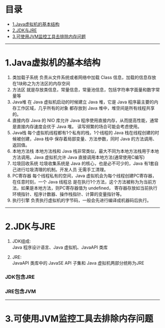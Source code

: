 # 目录
- [1.Java虚拟机的基本结构](#1)
- [2.JDK与JRE](#2)
- [3.可使用JVM监控工具去排除内存问题](#3)

---
# <span id="1">1.Java虚拟机的基本结构</span>
1. 类加载子系统
	负责从文件系统或者网络中加载 Class 信息，加载的信息存放在1块称之为方法区的内存空间
2. 方法区
    就是存放类信息，常量信息，常量池信息，包括字符串字面量和数字常量等
3. Java堆
    在 Java 虚拟机启动的时候建立 Java 堆，它是 Java 程序最主要的内存工作区域，几乎所有的对象
都存放到 Java 堆中，堆空间是所有线程共享的。
4. 直接内存
    Java 的 NIO 库允许 Java 程序使用直接内存，从而提高性能，通常是直接内存速度会优于 Java 堆。
读写频繁的场合可能会考虑使用。
5. Java栈
    每个虚拟机线程都有1个私有的栈，1个线程的 Java 栈在线程创建的时候被创建，Java 栈中
保存着局部变量、方法参数，同时 Java 的方法调用、返回值。
6. 本地方法栈
    本地方法栈和 Java 栈非常类似，最大不同为本地方法栈用于本地方法调用。Java 虚拟机允许 Java
直接调用本地方法(通常使用C编写)
7. 垃圾回收系统
	垃圾收集系统是 Java 的核心，也是必不可少的，Java 有1套自己进行垃圾清理的机制。开发人员
无需手工清理。
8. PC寄存器
	每个线程私有的空间，Java 虚拟机会为每个线程创建PC寄存器，在任意时刻，一个 Java 线程总
是在执行1个方法，这个方法被称为为当前方法，如果是本地方法，则PC寄存器值为 undefined，
寄存器存放如当前执行环境指针、程序计数器、操作栈指针、计算的变量指针等。
9. 执行引擎
	负责执行虚拟机的字节码，一般会先进行编译成机器码后执行。



---
# <span id="2">2.JDK与JRE</span>
1. JDK组成:  
Java 程序设计语言、Java 虚拟机、JavaAPI 类库  

2. JRE:  
JavaAPI 类库中的 JavaSE API 子集和 Java 虚拟机两部分统称为JRE

### JDK包含JRE
### JRE包含JVM

---
# <span id='3'>3.可使用JVM监控工具去排除内存问题</span>